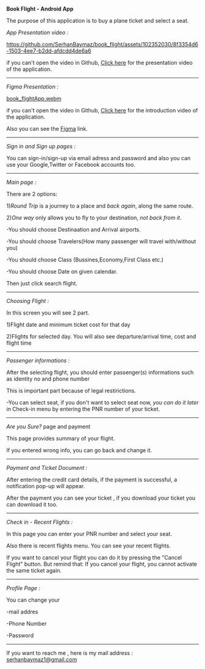 **Book Flight - Android App**

The purpose of this application is to buy a plane ticket and select a seat.

*App Presentation video :*


https://github.com/SerhanBaymaz/book_flight/assets/102352030/8f3354d6-1503-4ee7-b2dd-afdcdd4de6a6

if you can't open the video in Github,  [Click here](https://youtu.be/ZmI8f-q2JSU) for the presentation video of the application.



----
*Figma Presentation :*

[book_flightApp.webm](https://github.com/SerhanBaymaz/book_flight/assets/102352030/d36239b9-1564-4cdb-8ce2-542010a3b69c)

if you can't open the video in Github,  [Click here](https://youtu.be/HEx36lgC00E) for the introduction video of the application.

Also you can see the [Figma](https://www.figma.com/file/bbcdBzqMAEIVD3YcLPLD46/Plane-Ticket-App?type=design&node-id=0%3A1&t=3oU6TjCaOlbDuyXL-1&classId=eb985d81-b044-428c-9b3a-abce714760b6&assignmentId=50448f84-16ff-4c57-9cdd-3ee911fc0380&submissionId=7a1ead5e-ef18-5c26-adc6-1588d88bfee5) link. 

----

*Sign in and Sign up pages :* 

You can sign-in/sign-up via email adress and password and also you can use your Google,Twitter or Facebook accounts too.

----

*Main page :*

There are 2 options: 

1)*Round Trip* is a journey to a place and *back again*, along the same route.

2)*One way*  only allows you to fly to your destination, *not back from it*.


-You should choose Destinaation and Arrival airports.

-You should choose Travelers(How many passenger will travel with/without you)

-You should choose Class (Bussines,Economy,First Class etc.)

-You should choose Date on given calendar.

Then just click search flight.


----

*Choosing Flight :*

In this screen you will see 2 part.

1)Flight date and minimum ticket cost for that day

2)Flights for selected day. You will also see departure/arrival time, cost and flight time


----

*Passenger informations :*

After the selecting flight, you should enter passenger(s) informations such as identity no and phone number

This is important part because of legal restirictions.

-You can select seat, if you don't want to select seat now, *you can do it later* in Check-in menu by entering the PNR number of your ticket.

----

*Are you Sure?* page and payment

This page provides summary of your flight.

If you entered wrong info, you can go back and change it. 

----

*Payment and Ticket Document :*

After entering the credit card details, if the payment is successful, a notification pop-up will appear.

After the payment you can see your ticket , if you download your ticket you can download it too.

----

*Check in - Recent Flights :*

In this page you can enter your PNR number and select your seat.

Also there is recent flights menu. You can see your recent flights. 

If you want to cancel your flight you can do it by pressing the "Cancel Flight" button. But remind that: If you cancel your flight, you cannot activate the same ticket again.


----

*Profile Page :*


You can change your 

-mail addres

-Phone Number

-Password

----

If you want to reach me , here is my mail address : serhanbaymaz1@gmail.com



